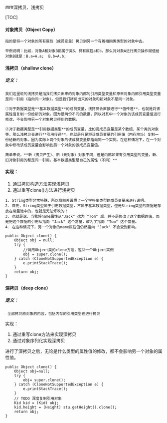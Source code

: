 ###深拷贝、浅拷贝

[TOC]

#### 对象拷贝（Object Copy）

	指的是将一个对象的所有属性（成员变量）拷贝到另一个有着相同类类型的对象中去。

	举例说明：比如，对象A和对象B都属于类S，具有属性a和b。那么对对象A进行拷贝操作赋值给对象B就是：B.a=A.a;  B.b=A.b;



#### 浅拷贝（shallow clone）

##### 定义：

	我们这里说的浅拷贝是指我们拷贝出来的对象内部的引用类型变量和原来对象内部引用类型变量是同一引用（指向同一对象）。但是我们拷贝出来的对象和新对象不是同一对象。

	①对于数据类型是**基本数据类型**的成员变量，浅拷贝会直接进行**值传递**，也就是将该属性值复制一份给新的对象。因为是两份不同的数据，所以对其中一个对象的该成员变量值进行修改，不会影响另一个对象拷贝得到的数据。

	②对于数据类型是**引用数据类型**的成员变量，比如说成员变量是某个数组、某个类的对象等，那么浅拷贝会进行**引用传递**，也就是只是将该成员变量的引用值（内存地址）复制一份给新的对象。因为实际上两个对象的该成员变量都指向同一个实例。在这种情况下，在一个对象中修改该成员变量会影响到另一个对象的该成员变量值。

	简单来说，**新（拷贝产生）、旧（元对象）对象不同，但是内部如果有引用类型的变量，新、旧对象引用的都是同一引用，基本数据类型是自己的属性（不同）**



#### 实现：

1. 通过拷贝构造方法实现浅拷贝
2. 通过重写clone()方法进行浅拷贝

```
1. String类型非常特殊，所以我额外设置了一个字符串类型的成员变量来进行说明。
2. 首先，String类型属于引用数据类型，不属于基本数据类型，但是String类型的数据是存放在常量池中的，也就是无法修改的！
3. 也就是说，当我将name属性从"Jack" 改为 "Tom" 后，并不是修改了这个数据的值，而是把这个数据的引用从指向 "Jack" 这个常量，改为了指向 "Tom" 这个常量。
4. 在这种情况下，另一个对象的name属性值仍然指向 "Jack" 不会受到影响。

public Object clone() {
	Object obj = null;
	try {
		//调用Object类的clone方法，返回一个Object实例
		obj = super.clone();
	} catch (CloneNotSupportedException e) {
		e.printStackTrace();
	}
	return obj;
}
```



#### 深拷贝（deep clone）

##### 定义：

	 全部拷贝原对象的内容，包括内存的引用类型也进行拷贝

实现：

1. 通过重写clone方法来实现深拷贝
2. 通过对象序列化实现深拷贝

进行了深拷贝之后，无论是什么类型的属性值的修改，都不会影响另一个对象的属性值。

```
public Object clone() {
	Object obj=null;
    try {
    	obj= super.clone();
    } catch (CloneNotSupportedException e) {
    	e.printStackTrace();
    }
    // TODO 深度复制引用对象
    Kid kid = (Kid) obj;
    kid.height = (Height) stu.getHeight().clone();
    return obj;
}
```



